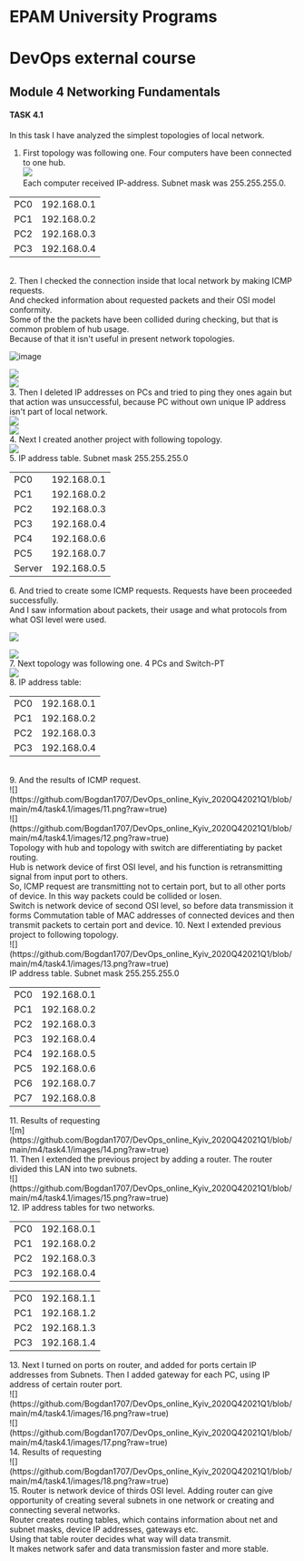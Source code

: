 # EPAM University Programs
# DevOps external course
## Module 4 Networking Fundamentals
#### TASK 4.1

In this task I have analyzed the simplest topologies of local network.
1. First topology was following one. Four computers have been connected to one hub.<br>
![](https://github.com/Bogdan1707/DevOps_online_Kyiv_2020Q42021Q1/blob/main/m4/task4.1/image/1.png?raw=true)<br>
Each computer received IP-address. Subnet mask was 255.255.255.0. <br>
<table>
    <tr>
        <td>PC0</td>
        <td>192.168.0.1</td>
    </tr>
    <tr>
        <td>PC1</td>
        <td>192.168.0.2</td>
    </tr>
    <tr>
        <td>PC2</td>
        <td>192.168.0.3</td>
    </tr>
    <tr>
        <td>PC3</td>
        <td>192.168.0.4</td>
    </tr>
</table> <br>
2. Then I checked the connection inside that local network by making ICMP requests. <br> And checked information about requested packets and their OSI model conformity. <br>
Some of the the packets have been collided during checking, but that is common problem of hub usage. <br>
Because of that it isn't useful in present network topologies.<br>

![image](https://github.com/Bogdan1707/DevOps_online_Kyiv_2020Q42021Q1/blob/main/m4/task4.1/image/2.png)<br>

![](https://github.com/Bogdan1707/DevOps_online_Kyiv_2020Q42021Q1/blob/main/m4/task4.1/images/3.png?raw=true)<br>
![](https://github.com/Bogdan1707/DevOps_online_Kyiv_2020Q42021Q1/blob/main/m4/task4.1/images/4.png?raw=true)<br>
3. Then I deleted IP addresses on PCs and tried to ping they ones again but that action was unsuccessful, because PC without own unique IP address isn't part of local network. <br>
![](https://github.com/Bogdan1707/DevOps_online_Kyiv_2020Q42021Q1/blob/main/m4/task4.1/images/5.png?raw=true)<br>
![](https://github.com/Bogdan1707/DevOps_online_Kyiv_2020Q42021Q1/blob/main/m4/task4.1/images/6.png?raw=true)<br>
4. Next I created another project with following topology. <br>
![](https://github.com/Bogdan1707/DevOps_online_Kyiv_2020Q42021Q1/blob/main/m4/task4.1/images/7.png?raw=true)<br>
5. IP address table. Subnet mask 255.255.255.0
<table>
    <tr>
        <td>PC0</td>
        <td>192.168.0.1</td>
    </tr>
    <tr>
        <td>PC1</td>
        <td>192.168.0.2</td>
    </tr>
    <tr>
        <td>PC2</td>
        <td>192.168.0.3</td>
    </tr>
    <tr>
        <td>PC3</td>
        <td>192.168.0.4</td>
    </tr>
    <tr>
        <td>PC4</td>
        <td>192.168.0.6</td>
    </tr>
    <tr>
        <td>PC5</td>
        <td>192.168.0.7</td>
    </tr>
    <tr>
        <td>Server</td>
        <td>192.168.0.5</td>
    </tr>
</table>
6. And tried to create some ICMP requests. Requests have been proceeded successfully. <br> And I saw information about packets, their usage and what protocols from what OSI level were used. <br>

![](https://github.com/Bogdan1707/DevOps_online_Kyiv_2020Q42021Q1/blob/main/m4/task4.1/images/8.png?raw=true)<br>

![](https://github.com/Bogdan1707/DevOps_online_Kyiv_2020Q42021Q1/blob/main/m4/task4.1/images/9.png?raw=true)<br>
7. Next topology was following one. 4 PCs and Switch-PT<br>
![](https://github.com/Bogdan1707/DevOps_online_Kyiv_2020Q42021Q1/blob/main/m4/task4.1/images/10.png?raw=true)<br>
8. IP address table: <br>
<table>
<tr>
    <td>PC0</td>
    <td>192.168.0.1</td>
</tr>
<tr>
    <td>PC1</td>
    <td>192.168.0.2</td>
</tr>
<tr>
    <td>PC2</td>
    <td>192.168.0.3</td>
</tr>
<tr>
    <td>PC3</td>
    <td>192.168.0.4</td>
</tr>
</table> <br>
9. And the results of ICMP request. <br>
![](https://github.com/Bogdan1707/DevOps_online_Kyiv_2020Q42021Q1/blob/main/m4/task4.1/images/11.png?raw=true)<br>
![](https://github.com/Bogdan1707/DevOps_online_Kyiv_2020Q42021Q1/blob/main/m4/task4.1/images/12.png?raw=true)<br>
Topology with hub and topology with switch are differentiating by packet routing. <br> Hub is network device of first OSI level, and his function is retransmitting signal from input port to others. <br> So, ICMP request are transmitting not to certain port, but to all other ports of device. In this way packets could be collided or losen. <br>
Switch is network device of second OSI level, so before data transmission it forms Commutation table of MAC addresses of connected devices and then transmit packets to certain port and device.
10. Next I extended previous project to following topology. <br>
![](https://github.com/Bogdan1707/DevOps_online_Kyiv_2020Q42021Q1/blob/main/m4/task4.1/images/13.png?raw=true)<br>
IP address table. Subnet mask 255.255.255.0 <br>
<table>
    <tr>
        <td>PC0</td>
        <td>192.168.0.1</td>
    </tr>
    <tr>
        <td>PC1</td>
        <td>192.168.0.2</td>
    </tr>
    <tr>
        <td>PC2</td>
        <td>192.168.0.3</td>
    </tr>
    <tr>
        <td>PC3</td>
        <td>192.168.0.4</td>
    </tr>
    <tr>
        <td>PC4</td>
        <td>192.168.0.5</td>
    </tr>
    <tr>
        <td>PC5</td>
        <td>192.168.0.6</td>
    </tr>
    <tr>
        <td>PC6</td>
        <td>192.168.0.7</td>
    </tr>
    <tr>
        <td>PC7</td>
        <td>192.168.0.8</td>
    </tr>
</table>
11. Results of requesting <br>
![m](https://github.com/Bogdan1707/DevOps_online_Kyiv_2020Q42021Q1/blob/main/m4/task4.1/images/14.png?raw=true)<br>
11. Then I extended the previous project by adding a router. The router divided this LAN into two subnets.<br>
![](https://github.com/Bogdan1707/DevOps_online_Kyiv_2020Q42021Q1/blob/main/m4/task4.1/images/15.png?raw=true)<br>
12. IP address tables for two networks. <br>
<table>
<tr>
    <td>PC0</td>
    <td>192.168.0.1</td>
</tr>
<tr>
    <td>PC1</td>
    <td>192.168.0.2</td>
</tr>
<tr>
    <td>PC2</td>
    <td>192.168.0.3</td>
</tr>
<tr>
    <td>PC3</td>
    <td>192.168.0.4</td>
</tr>
</table>
<table>
<tr>
    <td>PC0</td>
    <td>192.168.1.1</td>
</tr>
<tr>
    <td>PC1</td>
    <td>192.168.1.2</td>
</tr>
<tr>
    <td>PC2</td>
    <td>192.168.1.3</td>
</tr>
<tr>
    <td>PC3</td>
    <td>192.168.1.4</td>
</tr>
</table>
13. Next I turned on ports on router, and added for ports certain IP addresses from Subnets. Then I added gateway for each PC, using IP address of certain router port. <br>
![](https://github.com/Bogdan1707/DevOps_online_Kyiv_2020Q42021Q1/blob/main/m4/task4.1/images/16.png?raw=true)<br>
![](https://github.com/Bogdan1707/DevOps_online_Kyiv_2020Q42021Q1/blob/main/m4/task4.1/images/17.png?raw=true)<br>
14. Results of requesting <br>
![](https://github.com/Bogdan1707/DevOps_online_Kyiv_2020Q42021Q1/blob/main/m4/task4.1/images/18.png?raw=true)<br>
15. Router is network device of thirds OSI level. Adding router can give opportunity of creating several subnets in one network or creating and connecting several networks. <br> Router creates routing tables, which contains information about net and subnet masks, device IP addresses, gateways etc.  <br> Using that table router decides what way will data transmit. <br> It makes network safer and data transmission faster and more stable. <br>
